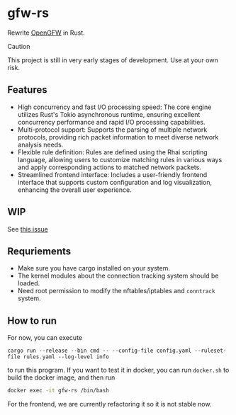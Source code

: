 # gfw-rs
Rewrite [OpenGFW](https://github.com/apernet/OpenGFW) in Rust.


> [!CAUTION]
> This project is still in very early stages of development. Use at your own risk.


## Features
* High concurrency and fast I/O processing speed: The core engine utilizes Rust's Tokio asynchronous runtime, ensuring excellent concurrency performance and rapid I/O processing capabilities.
* Multi-protocol support: Supports the parsing of multiple network protocols, providing rich packet information to meet diverse network analysis needs.
* Flexible rule definition: Rules are defined using the Rhai scripting language, allowing users to customize matching rules in various ways and apply corresponding actions to matched network packets.
* Streamlined frontend interface: Includes a user-friendly frontend interface that supports custom configuration and log visualization, enhancing the overall user experience.


## WIP
See [this issue](https://github.com/tkob-vh/net-guardian/issues/22)

##  Requriements
* Make sure you have cargo installed on your system.
* The kernel modules about the connection tracking system should be loaded.
* Need root permission to modify the nftables/iptables and `conntrack` system.

## How to run
For now, you can execute
```
cargo run --release --bin cmd -- --config-file config.yaml --ruleset-file rules.yaml --log-level info
```
to run this program.
If you want to test it in docker, you can run `docker.sh` to build the docker image, and then run
```sh
docker exec -it gfw-rs /bin/bash
```


For the frontend, we are currently refactoring it so it is not stable now.
